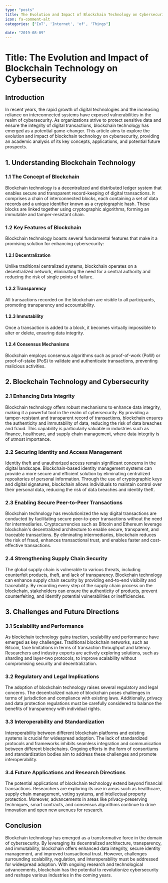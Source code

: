 ```yaml
---
type: "posts"
title: The Evolution and Impact of Blockchain Technology on Cybersecurity
icon: fa-comment-alt
categories: ["IoT', 'Internet', 'of', 'Things"]

date: "2019-08-09"
---
```




# Title: The Evolution and Impact of Blockchain Technology on Cybersecurity

## Introduction

In recent years, the rapid growth of digital technologies and the increasing reliance on interconnected systems have exposed vulnerabilities in the realm of cybersecurity. As organizations strive to protect sensitive data and ensure the integrity of digital transactions, blockchain technology has emerged as a potential game-changer. This article aims to explore the evolution and impact of blockchain technology on cybersecurity, providing an academic analysis of its key concepts, applications, and potential future prospects.

## 1. Understanding Blockchain Technology

### 1.1 The Concept of Blockchain

Blockchain technology is a decentralized and distributed ledger system that enables secure and transparent record-keeping of digital transactions. It comprises a chain of interconnected blocks, each containing a set of data records and a unique identifier known as a cryptographic hash. These blocks are linked together using cryptographic algorithms, forming an immutable and tamper-resistant chain.

### 1.2 Key Features of Blockchain

Blockchain technology boasts several fundamental features that make it a promising solution for enhancing cybersecurity:

#### 1.2.1 Decentralization

Unlike traditional centralized systems, blockchain operates on a decentralized network, eliminating the need for a central authority and reducing the risk of single points of failure.

#### 1.2.2 Transparency

All transactions recorded on the blockchain are visible to all participants, promoting transparency and accountability.

#### 1.2.3 Immutability

Once a transaction is added to a block, it becomes virtually impossible to alter or delete, ensuring data integrity.

#### 1.2.4 Consensus Mechanisms

Blockchain employs consensus algorithms such as proof-of-work (PoW) or proof-of-stake (PoS) to validate and authenticate transactions, preventing malicious activities.

## 2. Blockchain Technology and Cybersecurity

### 2.1 Enhancing Data Integrity

Blockchain technology offers robust mechanisms to enhance data integrity, making it a powerful tool in the realm of cybersecurity. By providing a tamper-resistant and transparent record of transactions, blockchain ensures the authenticity and immutability of data, reducing the risk of data breaches and fraud. This capability is particularly valuable in industries such as finance, healthcare, and supply chain management, where data integrity is of utmost importance.

### 2.2 Securing Identity and Access Management

Identity theft and unauthorized access remain significant concerns in the digital landscape. Blockchain-based identity management systems can provide a more secure and efficient solution by eliminating centralized repositories of personal information. Through the use of cryptographic keys and digital signatures, blockchain allows individuals to maintain control over their personal data, reducing the risk of data breaches and identity theft.

### 2.3 Enabling Secure Peer-to-Peer Transactions

Blockchain technology has revolutionized the way digital transactions are conducted by facilitating secure peer-to-peer transactions without the need for intermediaries. Cryptocurrencies such as Bitcoin and Ethereum leverage blockchain's decentralized architecture to enable secure, transparent, and traceable transactions. By eliminating intermediaries, blockchain reduces the risk of fraud, enhances transactional trust, and enables faster and cost-effective transactions.

### 2.4 Strengthening Supply Chain Security

The global supply chain is vulnerable to various threats, including counterfeit products, theft, and lack of transparency. Blockchain technology can enhance supply chain security by providing end-to-end visibility and traceability. By recording every step of the supply chain process on the blockchain, stakeholders can ensure the authenticity of products, prevent counterfeiting, and identify potential vulnerabilities or inefficiencies.

## 3. Challenges and Future Directions

### 3.1 Scalability and Performance

As blockchain technology gains traction, scalability and performance have emerged as key challenges. Traditional blockchain networks, such as Bitcoin, face limitations in terms of transaction throughput and latency. Researchers and industry experts are actively exploring solutions, such as sharding and layer-two protocols, to improve scalability without compromising security and decentralization.

### 3.2 Regulatory and Legal Implications

The adoption of blockchain technology raises several regulatory and legal concerns. The decentralized nature of blockchain poses challenges in terms of jurisdiction and compliance with existing laws. Additionally, privacy and data protection regulations must be carefully considered to balance the benefits of transparency with individual rights.

### 3.3 Interoperability and Standardization

Interoperability between different blockchain platforms and existing systems is crucial for widespread adoption. The lack of standardized protocols and frameworks inhibits seamless integration and communication between different blockchains. Ongoing efforts in the form of consortiums and standardization bodies aim to address these challenges and promote interoperability.

### 3.4 Future Applications and Research Directions

The potential applications of blockchain technology extend beyond financial transactions. Researchers are exploring its use in areas such as healthcare, supply chain management, voting systems, and intellectual property protection. Moreover, advancements in areas like privacy-preserving techniques, smart contracts, and consensus algorithms continue to drive innovation and open new avenues for research.

## Conclusion

Blockchain technology has emerged as a transformative force in the domain of cybersecurity. By leveraging its decentralized architecture, transparency, and immutability, blockchain offers enhanced data integrity, secure identity management, and improved transactional trust. However, challenges surrounding scalability, regulation, and interoperability must be addressed for widespread adoption. With ongoing research and technological advancements, blockchain has the potential to revolutionize cybersecurity and reshape various industries in the coming years.